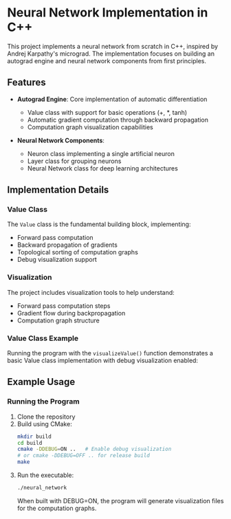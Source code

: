 # Neural Network Implementation in C++

This project implements a neural network from scratch in C++, inspired by Andrej Karpathy's micrograd. The implementation focuses on building an autograd engine and neural network components from first principles.

## Features

- **Autograd Engine**: Core implementation of automatic differentiation
  - Value class with support for basic operations (+, *, tanh)
  - Automatic gradient computation through backward propagation
  - Computation graph visualization capabilities

- **Neural Network Components**:
  - Neuron class implementing a single artificial neuron
  - Layer class for grouping neurons
  - Neural Network class for deep learning architectures

## Implementation Details

### Value Class
The `Value` class is the fundamental building block, implementing:
- Forward pass computation
- Backward propagation of gradients
- Topological sorting of computation graphs
- Debug visualization support

### Visualization
The project includes visualization tools to help understand:
- Forward pass computation steps
- Gradient flow during backpropagation
- Computation graph structure
### Value Class Example
Running the program with the `visualizeValue()` function demonstrates a basic Value class implementation with debug visualization enabled:


## Example Usage

### Running the Program
1. Clone the repository
2. Build using CMake:
   ```bash
   mkdir build
   cd build
   cmake -DDEBUG=ON ..   # Enable debug visualization
   # or cmake -DDEBUG=OFF .. for release build
   make
   ```
3. Run the executable:
   ```bash
   ./neural_network
   ```
   When built with DEBUG=ON, the program will generate visualization files for the computation graphs.


